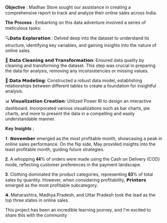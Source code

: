 𝐎𝐛𝐣𝐞𝐜𝐭𝐢𝐯𝐞 : Madhav Store sought our assistance in creating a comprehensive report to track and analyze their online sales across India. 

𝐓𝐡𝐞 𝐏𝐫𝐨𝐜𝐞𝐬𝐬 :
Embarking on this data adventure involved a series of meticulous tasks:

🔍𝗗𝗮𝘁𝗮 𝗘𝘅𝗽𝗹𝗼𝗿𝗮𝘁𝗶𝗼𝗻 : Delved deep into the dataset to understand its structure, identifying key variables, and gaining insights into the nature of online sales.

🧹 𝗗𝗮𝘁𝗮 𝗖𝗹𝗲𝗮𝗻𝗶𝗻𝗴 𝗮𝗻𝗱 𝗧𝗿𝗮𝗻𝘀𝗳𝗼𝗿𝗺𝗮𝘁𝗶𝗼𝗻: Ensured data quality by cleaning and transforming the dataset. This step was crucial in preparing the data for analysis, removing any inconsistencies or missing values.

🧩 𝗗𝗮𝘁𝗮 𝗠𝗼𝗱𝗲𝗹𝗶𝗻𝗴: Constructed a robust data model, establishing relationships between different tables to create a foundation for insightful analysis.

📊 𝗩𝗶𝘀𝘂𝗮𝗹𝗶𝘇𝗮𝘁𝗶𝗼𝗻 𝗖𝗿𝗲𝗮𝘁𝗶𝗼𝗻: Utilized Power BI to design an interactive dashboard. Incorporated various visualizations such as bar charts, pie charts, and more to present the data in a compelling and easily understandable manner.

𝐊𝐞𝐲 𝐈𝐧𝐬𝐢𝐠𝐡𝐭𝐬 ;

 𝟏. 𝗡𝗼𝘃𝗲𝗺𝗯𝗲𝗿 emerged as the most profitable month, showcasing a peak in online sales performance. On the flip side, May provided insights into the least profitable month, guiding future strategies.

 𝟐. A whopping 𝟒𝟒% of orders were made using the Cash on Delivery (COD) mode, reflecting customer preferences in the payment landscape.

𝟑. Clothing dominated the product categories, representing 𝟔𝟑% of total sales by quantity. However, when considering profitability, 𝗣𝗿𝗶𝗻𝘁𝗲𝗿𝘀 emerged as the most profitable subcategory.

𝟰. Maharashtra, Madhya Pradesh, and Uttar Pradesh took the lead as the top three states in online sales.

This project has been an incredible learning journey, and I'm excited to share this with the community

